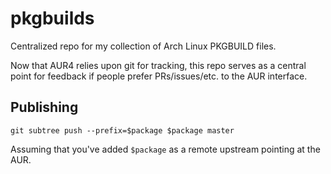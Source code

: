 # pkgbuilds

Centralized repo for my collection of Arch Linux PKGBUILD files.

Now that AUR4 relies upon git for tracking, this repo serves as a central point for feedback if people prefer PRs/issues/etc. to the AUR interface.

## Publishing

    git subtree push --prefix=$package $package master

Assuming that you've added `$package` as a remote upstream pointing at the AUR.
